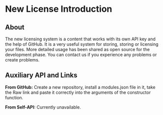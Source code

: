 # New License Introduction

## About

The new licensing system is a content that works with its own API key and the help of GitHub. It is a very useful system for storing, storing or licensing your files. More detailed usage has been shared as open source for the development phase. You can contact us if you experience any problems or create problems.

## Auxiliary API and Links

**From GitHub:** Create a new repository, install a modules.json file in it, take the Raw link and paste it correctly into the arguments of the constructor function.

**From Self-API:** Currently unavailable.
